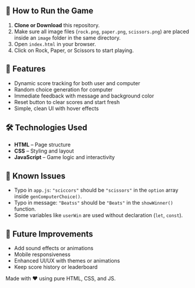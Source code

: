 
## 🚀 How to Run the Game

1. **Clone or Download** this repository.
2. Make sure all image files (`rock.png`, `paper.png`, `scissors.png`) are placed inside an `image` folder in the same directory.
3. Open `index.html` in your browser.
4. Click on Rock, Paper, or Scissors to start playing.

## 🎯 Features

- Dynamic score tracking for both user and computer
- Random choice generation for computer
- Immediate feedback with message and background color
- Reset button to clear scores and start fresh
- Simple, clean UI with hover effects

## 🛠️ Technologies Used

- **HTML** – Page structure
- **CSS** – Styling and layout
- **JavaScript** – Game logic and interactivity

## 🐞 Known Issues

- Typo in `app.js`: `"sciccors"` should be `"scissors"` in the `option` array inside `genComputerChoice()`.
- Typo in message: `"Beatss"` should be `"Beats"` in the `showWinner()` function.
- Some variables like `userWin` are used without declaration (`let`, `const`).

## 🧹 Future Improvements

- Add sound effects or animations
- Mobile responsiveness
- Enhanced UI/UX with themes or animations
- Keep score history or leaderboard

Made with ❤️ using pure HTML, CSS, and JS.
